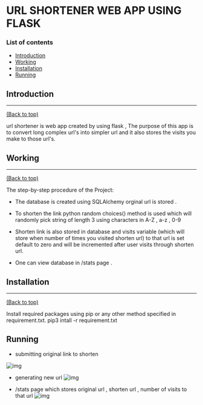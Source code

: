 # URL SHORTENER WEB APP USING FLASK

### List of contents

- [Introduction](#introduction)
- [Working](#working)
- [Installation](#installation)
- [Running](#running)


## Introduction
---
[(Back to top)](#list-of-contents)

url shortener is web app created by using flask , The purpose of this app is to convert long complex url's into simpler url and it also stores the visits you make to those url's.


## Working
---
[(Back to top)](#list-of-contents)

The step-by-step procedure of the Project:

+ The database is created using SQLAlchemy orginal url is stored .


+ To shorten the link python random choices() method is used which will randomly pick string of length 3 using characters in A-Z , a-z , 0-9


+ Shorten link is also stored in database and visits variable (which will store when number of times you visited shorten url) to that url is set default to zero and will be incremented after user visits through shorten url. 

+ One can view database in /stats page .

 

## Installation
---
[(Back to top)](#list-of-contents)

Install  required packages using pip or any other method specified in requirement.txt.
pip3 intall -r requirement.txt


## Running

- submitting original link to shorten

![img](https://imgur.com/ifYEMlw.png)

- generating new url
![img](https://imgur.com/cHNjQxP.png)

- /stats page which stores original url , shorten url , number of visits to that url
![img](https://imgur.com/WxMEfbF.png)
